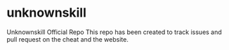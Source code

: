 # unknownskill
Unknownskill Official Repo
This repo has been created to track issues and pull request on the cheat and the website.